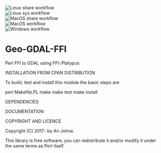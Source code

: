 ![Linux share workflow](https://github.com/ajolma/Geo-GDAL-FFI/actions/workflows/linux_share_build.yml/badge.svg)<br/>
![Linus sys workflow](https://github.com/ajolma/Geo-GDAL-FFI/actions/workflows/linux_sys_build.yml/badge.svg)<br/>
![MacOS share workflow](https://github.com/ajolma/Geo-GDAL-FFI/actions/workflows/macos_share_builds.yml/badge.svg)<br/>
![MacOS workflow](https://github.com/ajolma/Geo-GDAL-FFI/actions/workflows/macos.yml/badge.svg)<br/>
![Windows workflow](https://github.com/ajolma/Geo-GDAL-FFI/actions/workflows/windows.yml/badge.svg)

Geo-GDAL-FFI
=======================

Perl FFI to GDAL using FFI::Platypus

INSTALLATION FROM CPAN DISTRIBUTION

To build, test and install this module the basic steps are

perl Makefile.PL
make
make test
make install

DEPENDENCIES

DOCUMENTATION

COPYRIGHT AND LICENCE

Copyright (C) 2017- by Ari Jolma.

This library is free software; you can redistribute it and/or modify
it under the same terms as Perl itself.

